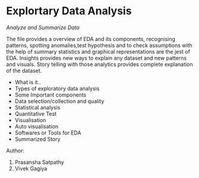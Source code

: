 # Explortary Data Analysis
_Analyze and Summarize Data_

The file provides a overview of EDA and its components, recognising patterns, spotting anomalies,test hypothesis and to check assumptions with the help of summary statistics and graphical representations are the jest of EDA. Insights provides new ways to explain any dataset and new patterns and visuals.
Story telling with those analytics provides complete explanation of the dataset.


- What is it..
- Types of exploratory data analysis
- Some Important components
- Data selection/collection and quality
- Statistical analysis
- Quantitative Test
- Visualisation
- Auto visualisation
- Softwares or Tools for EDA
- Summarized Story

Author:
1. Prasansha Satpathy  
2. Vivek Gagiya 


